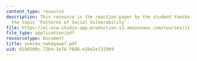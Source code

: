 ```yaml
---
content_type: resource
description: This resource is the reaction paper by the student Yumiko Nakagawa on
  the topic 'Patterns of Social Vulnerability'.
file: https://ol-ocw-studio-app-production.s3.amazonaws.com/courses/11-941-disaster-vulnerability-and-resilience-spring-2005/01b8500c72b41e76f688e2b42e1319b9_yumiko_nakagawa7.pdf
file_type: application/pdf
resourcetype: Document
title: yumiko_nakagawa7.pdf
uid: 01b8500c-72b4-1e76-f688-e2b42e1319b9
---
```

